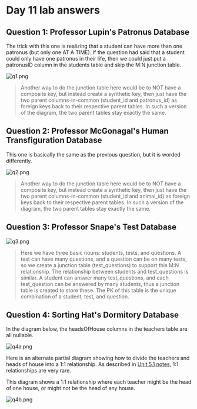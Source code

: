 # Day 11 lab answers

## Question 1: Professor Lupin's Patronus Database

The trick with this one is realizing that a student can have more than one patronus (but only one AT A TIME). If the question had said that a student could only have one patronus in their life, then we could just put a patronusID column in the students table and skip the M:N junction table.

![q1.png](https://github.com/megansquire/CSC301Spr2019/blob/master/images/hogwarts.q1.png)

> Another way to do the junction table here would be to NOT have a composite key, but instead create a synthetic key, then just have the two parent columns-in-common (student_id and patronus_id) as foreign keys back to their respective parent tables. In such a version of the diagram, the two parent tables stay exactly the same. 

## Question 2: Professor McGonagal's Human Transfiguration Database

This one is basically the same as the previous question, but it is worded differently.

![q2.png](https://github.com/megansquire/CSC301Spr2019/blob/master/images/hogwarts.q2.png)

> Another way to do the junction table here would be to NOT have a composite key, but instead create a synthetic key, then just have the two parent columns-in-common (student_id and animal_id) as foreign keys back to their respective parent tables. In such a version of the diagram, the two parent tables stay exactly the same.

## Question 3: Professor Snape's Test Database

![q3.png](https://github.com/megansquire/CSC301Spr2019/blob/master/images/hogwarts.q3.png)
> Here we have three basic nouns: students, tests, and questions. A test can have many questions, and a question can be on many tests, so we create a junction table (test_questions) to support this M:N relationship. The relationship between students and test_questions is similar. A student can answer many test_questions, and each test_question can be answered by many students, thus a junction table is created to store these. The PK of this table is the unique combination of a student, test, and question.

## Question 4: Sorting Hat's Dormitory Database

In the diagram below, the headsOfHouse columns in the teachers table are all nullable.

![q4a.png](https://github.com/megansquire/CSC301Spr2019/blob/master/images/hogwarts.q4.png)

Here is an alternate partial diagram showing how to divide the teachers and heads of house into a 1:1 relationship. As described in [Unit 5.1 notes](https://github.com/megansquire/CSC301Fall2018/blob/master/Unit5/Unit5.1Notes.md#step-4-adding-cardinalities-to-each-relationship), 1:1 relationships are very rare.

This diagram shows a 1:1 relationship where each teacher might be the head of one house, or might not be the head of any house.

![q4b.png](https://github.com/megansquire/CSC301Spr2019/blob/master/images/hogwarts.q4b.png)
